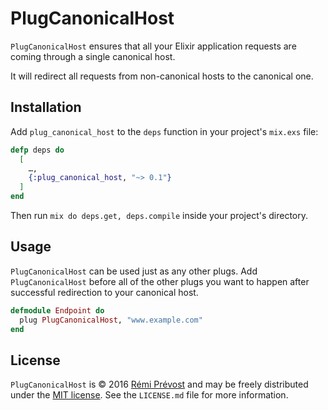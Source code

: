 # PlugCanonicalHost

`PlugCanonicalHost` ensures that all your Elixir application requests are
coming through a single canonical host.

It will redirect all requests from non-canonical hosts to the canonical one.

## Installation

Add `plug_canonical_host` to the `deps` function in your project's `mix.exs`
file:

```elixir
defp deps do
  [
    …,
    {:plug_canonical_host, "~> 0.1"}
  ]
end
```

Then run `mix do deps.get, deps.compile` inside your project's directory.

## Usage

`PlugCanonicalHost` can be used just as any other plugs. Add `PlugCanonicalHost`
before all of the other plugs you want to happen after successful redirection
to your canonical host.

```elixir
defmodule Endpoint do
  plug PlugCanonicalHost, "www.example.com"
end
```

## License

`PlugCanonicalHost` is © 2016 [Rémi Prévost](http://exomel.com) and may be
freely distributed under the [MIT license](https://github.com/remiprev/plug_canonical_host/blob/master/LICENSE.md). See the
`LICENSE.md` file for more information.
